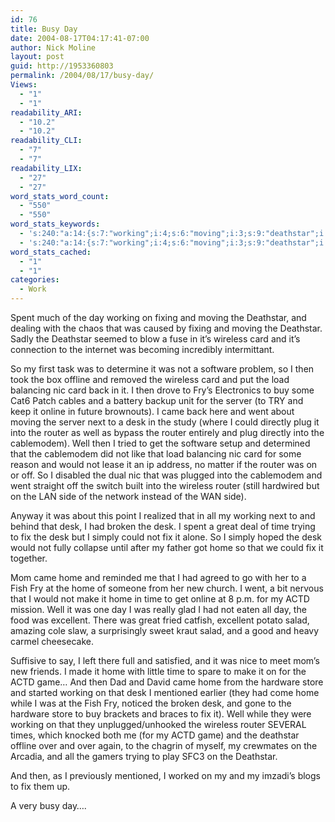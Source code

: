 ```yaml
---
id: 76
title: Busy Day
date: 2004-08-17T04:17:41-07:00
author: Nick Moline
layout: post
guid: http://1953360803
permalink: /2004/08/17/busy-day/
Views:
  - "1"
  - "1"
readability_ARI:
  - "10.2"
  - "10.2"
readability_CLI:
  - "7"
  - "7"
readability_LIX:
  - "27"
  - "27"
word_stats_word_count:
  - "550"
  - "550"
word_stats_keywords:
  - 's:240:"a:14:{s:7:"working";i:4;s:6:"moving";i:3;s:9:"deathstar";i:5;s:8:"wireless";i:4;s:4:"card";i:4;s:4:"came";i:3;s:4:"went";i:3;s:4:"desk";i:7;s:6:"router";i:5;s:4:"well";i:4;s:10:"cablemodem";i:3;s:4:"time";i:3;s:4:"home";i:7;s:4:"actd";i:3;}";'
  - 's:240:"a:14:{s:7:"working";i:4;s:6:"moving";i:3;s:9:"deathstar";i:5;s:8:"wireless";i:4;s:4:"card";i:4;s:4:"came";i:3;s:4:"went";i:3;s:4:"desk";i:7;s:6:"router";i:5;s:4:"well";i:4;s:10:"cablemodem";i:3;s:4:"time";i:3;s:4:"home";i:7;s:4:"actd";i:3;}";'
word_stats_cached:
  - "1"
  - "1"
categories:
  - Work
---
```

Spent much of the day working on fixing and moving the Deathstar, and dealing with the chaos that was caused by fixing and moving the Deathstar. Sadly the Deathstar seemed to blow a fuse in it&#8217;s wireless card and it&#8217;s connection to the internet was becoming incredibly intermittant.

<!--more-->

So my first task was to determine it was not a software problem, so I then took the box offline and removed the wireless card and put the load balancing nic card back in it. I then drove to Fry&#8217;s Electronics to buy some Cat6 Patch cables and a battery backup unit for the server (to TRY and keep it online in future brownouts). I came back here and went about moving the server next to a desk in the study (where I could directly plug it into the router as well as bypass the router entirely and plug directly into the cablemodem). Well then I tried to get the software setup and determined that the cablemodem did not like that load balancing nic card for some reason and would not lease it an ip address, no matter if the router was on or off. So I disabled the dual nic that was plugged into the cablemodem and went straight off the switch built into the wireless router (still hardwired but on the LAN side of the network instead of the WAN side).

Anyway it was about this point I realized that in all my working next to and behind that desk, I had broken the desk. I spent a great deal of time trying to fix the desk but I simply could not fix it alone. So I simply hoped the desk would not fully collapse until after my father got home so that we could fix it together.

Mom came home and reminded me that I had agreed to go with her to a Fish Fry at the home of someone from her new church. I went, a bit nervous that I would not make it home in time to get online at 8 p.m. for my ACTD mission. Well it was one day I was really glad I had not eaten all day, the food was excellent. There was great fried catfish, excellent potato salad, amazing cole slaw, a surprisingly sweet kraut salad, and a good and heavy carmel cheesecake.

Suffisive to say, I left there full and satisfied, and it was nice to meet mom&#8217;s new friends. I made it home with little time to spare to make it on for the ACTD game&#8230; And then Dad and David came home from the hardware store and started working on that desk I mentioned earlier (they had come home while I was at the Fish Fry, noticed the broken desk, and gone to the hardware store to buy brackets and braces to fix it). Well while they were working on that they unplugged/unhooked the wireless router SEVERAL times, which knocked both me (for my ACTD game) and the deathstar offline over and over again, to the chagrin of myself, my crewmates on the Arcadia, and all the gamers trying to play SFC3 on the Deathstar.

And then, as I previously mentioned, I worked on my and my imzadi&#8217;s blogs to fix them up.

A very busy day&#8230;.
